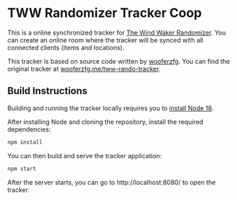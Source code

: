 # TWW Randomizer Tracker Coop

This is a online synchronized tracker for [The Wind Waker Randomizer](https://github.com/LagoLunatic/wwrando). You can create an online room where the tracker will be synced with all connected clients (items and locations).

This tracker is based on source code written by [wooferzfg](https://github.com/wooferzfg). You can find the original tracker at [wooferzfg.me/tww-rando-tracker](https://www.wooferzfg.me/tww-rando-tracker/).

## Build Instructions

Building and running the tracker locally requires you to [install Node 18](https://nodejs.org/en/download/).

After installing Node and cloning the repository, install the required dependencies:
```bash
npm install
```
You can then build and serve the tracker application:
```bash
npm start
```
After the server starts, you can go to http://localhost:8080/ to open the tracker.
